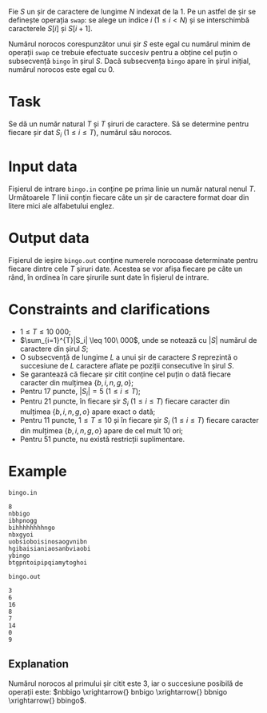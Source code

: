 Fie $S$ un șir de caractere de lungime $N$ indexat de la 1. Pe un astfel de șir se definește  operația `swap`: se alege un indice $i$ ($1 \leq i < N$) și se interschimbă caracterele $S[i]$ și $S[i+1]$.

Numărul norocos corespunzător unui șir $S$ este egal cu numărul minim de operații `swap` ce trebuie efectuate succesiv pentru a obține cel puțin o subsecvență `bingo` în șirul $S$. Dacă subsecvența `bingo` apare în șirul inițial, numărul norocos este egal cu $0$.

# Task

Se dă un număr natural $T$ și $T$ șiruri de caractere. Să se determine pentru fiecare șir dat $S_i$ ($1 \leq i \leq T$), numărul său norocos.

# Input data

Fișierul de intrare `bingo.in` conține pe prima linie un număr natural nenul $T$. Următoarele $T$ linii conțin fiecare câte un șir de caractere format doar din litere mici ale alfabetului englez.

# Output data

Fișierul de ieșire `bingo.out` conține numerele norocoase determinate pentru fiecare dintre cele $T$ șiruri date. Acestea se vor afișa fiecare pe câte un rând, în ordinea în care șirurile sunt date în fișierul de intrare.

# Constraints and clarifications

* $1 \leq T \leq 10\ 000$;
* $\sum_{i=1}^{T}|S_i| \leq 100\ 000$, unde se notează cu $|S|$ numărul de caractere din șirul $S$;
* O subsecvență de lungime $L$ a unui șir de caractere $S$ reprezintă o succesiune de $L$ caractere aflate pe poziții consecutive în șirul $S$.
* Se garantează că fiecare șir citit conține cel puțin o dată fiecare caracter din mulțimea $\{b,i,n,g,o\}$;
* Pentru $17$ puncte, $|S_i|=5$ ($1 \leq i \leq T$);
* Pentru $21$ puncte, în fiecare șir $S_i$ ($1 \leq i \leq T$) fiecare caracter din mulțimea $\{b,i,n,g,o\}$ apare exact o dată;
* Pentru $11$ puncte, $1 \leq T \leq 10$ și în fiecare șir $S_i$ ($1 \leq i \leq T$) fiecare caracter din mulțimea $\{b,i,n,g,o\}$ apare de cel mult 10 ori;
* Pentru $51$ puncte, nu există restricții suplimentare.

# Example

`bingo.in`

```
8
nbbigo
ibhpnogg
bihhhhhhhhngo
nbxgyoi
uobsioboisinosaogvnibn
hgibaisianiaosanbviaobi
ybingo
btgpntoipipqiamytoghoi
```

`bingo.out`
```
3
6
16
8
7
14
0
9
```

## Explanation

Numărul norocos al primului șir citit este $3$, iar o succesiune posibilă de operații este: $nbbigo \xrightarrow{} bnbigo \xrightarrow{} bbnigo \xrightarrow{} bbingo$.